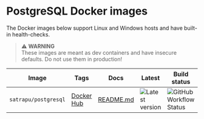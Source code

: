 # PostgreSQL Docker images

The Docker images below support Linux and Windows hosts and have built-in health-checks.

> ⚠ **WARNING**  
> These images are meant as dev containers and have insecure defaults. Do not use them in production!

| Image                | Tags                                                      | Docs                            | Latest                                                                            | Build status                                                                                                                  |
| -------------------- | --------------------------------------------------------- | ------------------------------- | --------------------------------------------------------------------------------- | ----------------------------------------------------------------------------------------------------------------------------- |
| `satrapu/postgresql` | [Docker Hub](https://hub.docker.com/r/satrapu/postgresql) | [README.md](postgresql/README.md) | ![Latest version](https://img.shields.io/docker/v/satrapu/postgresql?sort=semver) | ![GitHub Workflow Status](https://img.shields.io/github/workflow/status/satrapu/postgresql-docker-images/publishDockerImages) |
